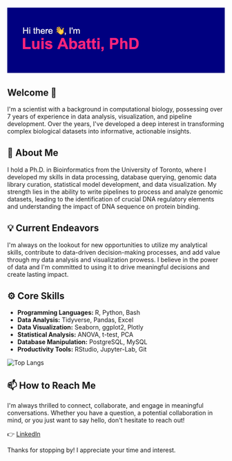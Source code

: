 ![Hi there, I'm Luis Abatti, PhD](banner.png)

## Welcome 👋

I'm a scientist with a background in computational biology, possessing over 7 years of experience in data analysis, visualization, and pipeline development. Over the years, I've developed a deep interest in transforming complex biological datasets into informative, actionable insights.


## 🎯 About Me

I hold a Ph.D. in Bioinformatics from the University of Toronto, where I developed my skills in data processing, database querying, genomic data library curation, statistical model development, and data visualization. My strength lies in the ability to write pipelines to process and analyze genomic datasets, leading to the identification of crucial DNA regulatory elements and understanding the impact of DNA sequence on protein binding.

## 💡 Current Endeavors

I'm always on the lookout for new opportunities to utilize my analytical skills, contribute to data-driven decision-making processes, and add value through my data analysis and visualization prowess. I believe in the power of data and I'm committed to using it to drive meaningful decisions and create lasting impact.

## ⚙️ Core Skills

- **Programming Languages:** R, Python, Bash
- **Data Analysis:** Tidyverse, Pandas, Excel
- **Data Visualization:** Seaborn, ggplot2, Plotly
- **Statistical Analysis:** ANOVA, t-test, PCA
- **Database Manipulation:** PostgreSQL, MySQL
- **Productivity Tools:** RStudio, Jupyter-Lab, Git

![Top Langs](https://github-readme-stats.vercel.app/api/top-langs/?username=luisabatti&hide=html&theme=radical)

## 📫 How to Reach Me

I'm always thrilled to connect, collaborate, and engage in meaningful conversations. Whether you have a question, a potential collaboration in mind, or you just want to say hello, don't hesitate to reach out!

👉 [LinkedIn](https://www.linkedin.com/in/luisabatti/)

Thanks for stopping by! I appreciate your time and interest.

<!--
## 📊 Recent Projects
<a href="https://github.com/luisabatti/BAMquantify">
  <img height=125 align="center" src="https://github-readme-stats.vercel.app/api/pin/?username=luisabatti&repo=BAMquantify&theme=radical" />
</a>
<a href="https://github.com/luisabatti/SNP2TFBS">
  <img height=125 align="center" src="https://github-readme-stats.vercel.app/api/pin/?username=luisabatti&repo=SNP2TFBS&theme=radical" />
</a>

<br>

<a href="https://github.com/luisabatti/merge_fastq">
  <img height=125 align="center" src="https://github-readme-stats.vercel.app/api/pin/?username=luisabatti&repo=merge_fastq&theme=radical" />
</a>
<a href="https://github.com/luisabatti/selexseq_pipeline">
  <img height=125 align="center" src="https://github-readme-stats.vercel.app/api/pin/?username=luisabatti&repo=selexseq_pipeline&theme=radical" />
</a>

<br>

<a href="https://github.com/luisabatti/TCGAquantify">
  <img height=125 align="center" src="https://github-readme-stats.vercel.app/api/pin/?username=luisabatti&repo=TCGAquantify&theme=radical" />
</a>
<a href="https://github.com/luisabatti/covid_recovery">
  <img height=125 align="center" src="https://github-readme-stats.vercel.app/api/pin/?username=luisabatti&repo=covid_recovery&theme=radical" />
</a>
-->


<!--
**luisabatti/luisabatti** is a ✨ _special_ ✨ repository because its `README.md` (this file) appears on your GitHub profile.

Here are some ideas to get you started:

- 🔭 I’m currently working on ...
- 🌱 I’m currently learning ...
- 👯 I’m looking to collaborate on ...
- 🤔 I’m looking for help with ...
- 💬 Ask me about ...
- 📫 How to reach me: ...
- 😄 Pronouns: ...
- ⚡ Fun fact: ...
-->
